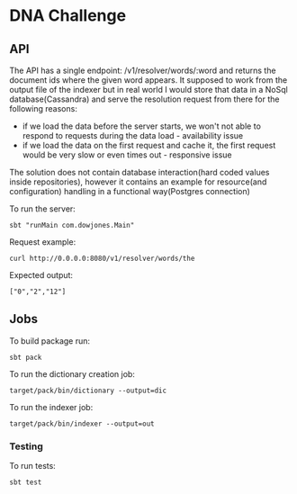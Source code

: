 # DNA Challenge

## API

The API has a single endpoint: /v1/resolver/words/:word and returns the document ids where the given word appears.
It supposed to work from the output file of the indexer but in real world I would store that data in a NoSql database(Cassandra) and serve the resolution request from there for the following reasons:
- if we load the data before the server starts, we won't not able to respond to requests during the data load - availability issue
- if we load the data on the first request and cache it, the first request would be very slow or even times out - responsive issue

The solution does not contain database interaction(hard coded values inside repositories), however it contains an example for resource(and configuration) handling in a functional way(Postgres connection)

To run the server:

```
sbt "runMain com.dowjones.Main"
```

Request example:

```
curl http://0.0.0.0:8080/v1/resolver/words/the
```

Expected output:

```
["0","2","12"]
```

## Jobs
To build package run:

```
sbt pack
```

To run the dictionary creation job:

```
target/pack/bin/dictionary --output=dic
```

To run the indexer job:

```
target/pack/bin/indexer --output=out
```

### Testing

To run tests:

```
sbt test
```
